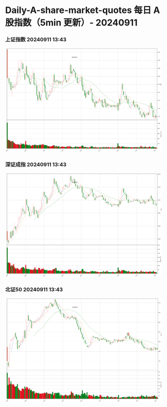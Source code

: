 
# Daily-A-share-market-quotes 每日 A 股指数（5min 更新）- 20240911

### 上证指数 20240911 13:43
![](./fig/2024/9/20240911-sh000001.png)

### 深证成指 20240911 13:43
![](./fig/2024/9/20240911-sz399001.png)

### 北证50 20240911 13:43
![](./fig/2024/9/20240911-bj899050.png)

